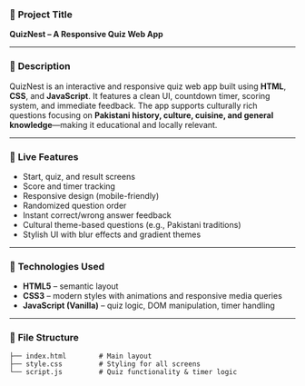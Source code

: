 ### 🔖 **Project Title**

**QuizNest – A Responsive Quiz Web App**

---

### 📄 **Description**

QuizNest is an interactive and responsive quiz web app built using **HTML**, **CSS**, and **JavaScript**. It features a clean UI, countdown timer, scoring system, and immediate feedback. The app supports culturally rich questions focusing on **Pakistani history, culture, cuisine, and general knowledge**—making it educational and locally relevant.

---

### 🚀 **Live Features**

* Start, quiz, and result screens
* Score and timer tracking
* Responsive design (mobile-friendly)
* Randomized question order
* Instant correct/wrong answer feedback
* Cultural theme-based questions (e.g., Pakistani traditions)
* Stylish UI with blur effects and gradient themes

---

### 🧠 **Technologies Used**

* **HTML5** – semantic layout
* **CSS3** – modern styles with animations and responsive media queries
* **JavaScript (Vanilla)** – quiz logic, DOM manipulation, timer handling

---

### 📁 **File Structure**

```
├── index.html        # Main layout
├── style.css         # Styling for all screens
└── script.js         # Quiz functionality & timer logic
```


